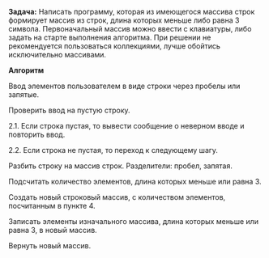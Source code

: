 **Задача:** Написать программу, которая из имеющегося массива строк формирует массив из строк, длина которых меньше либо равна 3 символа. Первоначальный массив можно ввести с клавиатуры, либо задать на старте выполнения алгоритма. При решении не рекомендуется пользоваться коллекциями, лучше обойтись исключительно массивами.

**Алгоритм**

Ввод элементов пользователем в виде строки через пробелы или запятые.

Проверить ввод на пустую строку.

2.1. Если строка пустая, то вывести сообщение о неверном вводе и повторить ввод.

2.2. Если строка не пустая, то переход к следующему шагу.

Разбить строку на массив строк. Разделители: пробел, запятая.

Подсчитать количество элементов, длина которых меньше или равна 3.

Создать новый строковый массив, с количеством элементов, посчитанным в пункте 4.

Записать элементы изначального массива, длина которых меньше или равна 3, в новый массив.

Вернуть новый массив.